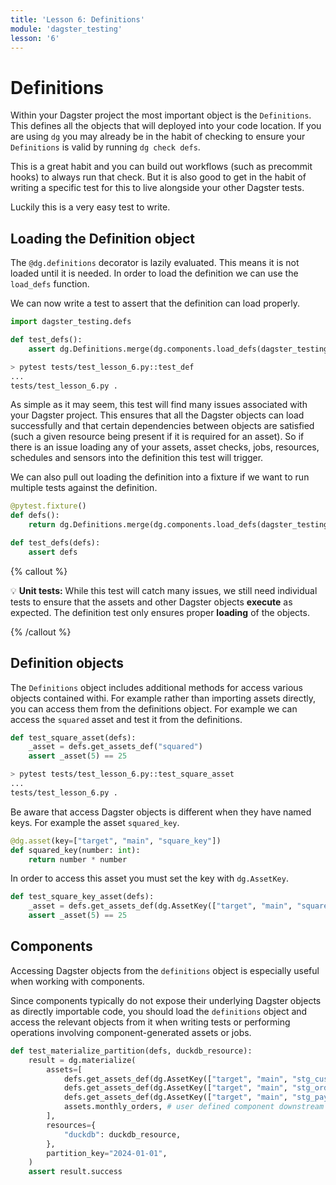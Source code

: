 ```yaml
---
title: 'Lesson 6: Definitions'
module: 'dagster_testing'
lesson: '6'
---
```


# Definitions

Within your Dagster project the most important object is the `Definitions`. This defines all the objects that will deployed into your code location. If you are using `dg` you may already be in the habit of checking to ensure your `Definitions` is valid by running `dg check defs`.

This is a great habit and you can build out workflows (such as precommit hooks) to always run that check. But it is also good to get in the habit of writing a specific test for this to live alongside your other Dagster tests.

Luckily this is a very easy test to write.

## Loading the Definition object

The `@dg.definitions` decorator is lazily evaluated. This means it is not loaded until it is needed. In order to load the definition we can use the `load_defs` function.

We can now write a test to assert that the definition can load properly.

```python
import dagster_testing.defs

def test_defs():
    assert dg.Definitions.merge(dg.components.load_defs(dagster_testing.defs))
```

```bash
> pytest tests/test_lesson_6.py::test_def
...
tests/test_lesson_6.py .                                                          [100%]
```

As simple as it may seem, this test will find many issues associated with your Dagster project. This ensures that all the Dagster objects can load successfully and that certain dependencies between objects are satisfied (such a given resource being present if it is required for an asset). So if there is an issue loading any of your assets, asset checks, jobs, resources, schedules and sensors into the definition this test will trigger.

We can also pull out loading the definition into a fixture if we want to run multiple tests against the definition.

```python
@pytest.fixture()
def defs():
    return dg.Definitions.merge(dg.components.load_defs(dagster_testing.defs))

def test_defs(defs):
    assert defs
```

{% callout %}

💡 **Unit tests:** While this test will catch many issues, we still need individual tests to ensure that the assets and other Dagster objects __execute__ as expected. The definition test only ensures proper __loading__ of the objects.

{% /callout %}

## Definition objects

The `Definitions` object includes additional methods for access various objects contained withi. For example rather than importing assets directly, you can access them from the definitions object. For example we can access the `squared` asset and test it from the definitions.

```python
def test_square_asset(defs):
    _asset = defs.get_assets_def("squared")
    assert _asset(5) == 25
```

```bash
> pytest tests/test_lesson_6.py::test_square_asset
...
tests/test_lesson_6.py .                                                          [100%]
```

Be aware that access Dagster objects is different when they have named keys. For example the asset `squared_key`.

```python
@dg.asset(key=["target", "main", "square_key"])
def squared_key(number: int):
    return number * number
```

In order to access this asset you must set the key with `dg.AssetKey`.

```python
def test_square_key_asset(defs):
    _asset = defs.get_assets_def(dg.AssetKey(["target", "main", "square_key"]))
    assert _asset(5) == 25
```

## Components

Accessing Dagster objects from the `definitions` object is especially useful when working with components.

Since components typically do not expose their underlying Dagster objects as directly importable code, you should load the `definitions` object and access the relevant objects from it when writing tests or performing operations involving component-generated assets or jobs.

```python
def test_materialize_partition(defs, duckdb_resource):
    result = dg.materialize(
        assets=[
            defs.get_assets_def(dg.AssetKey(["target", "main", "stg_customers"])), # asset from dbt component
            defs.get_assets_def(dg.AssetKey(["target", "main", "stg_orders"])), # asset from dbt component
            defs.get_assets_def(dg.AssetKey(["target", "main", "stg_payments"])), # asset from dbt component
            assets.monthly_orders, # user defined component downstream of dbt
        ],
        resources={
            "duckdb": duckdb_resource,
        },
        partition_key="2024-01-01",
    )
    assert result.success
```